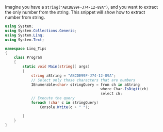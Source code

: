 Imagine you have a s`tring("ABCDE99F-J74-12-89A")`, and you want to extract the only number from the string. This snippet will show how to extract number from string.

```csharp
using System;
using System.Collections.Generic;
using System.Linq;
using System.Text;

namespace Linq_Tips
{
    class Program
    {
        static void Main(string[] args)
        {
            string aString = "ABCDE99F-J74-12-89A";
            // Select only those characters that are numbers 
            IEnumerable<char> stringQuery = from ch in aString
                                            where Char.IsDigit(ch)
                                            select ch;
            // Execute the query 
            foreach (char c in stringQuery)
                Console.Write(c + " ");

        }
    }
}
```
<!--stackedit_data:
eyJoaXN0b3J5IjpbLTE1MjM1MTYwODBdfQ==
-->